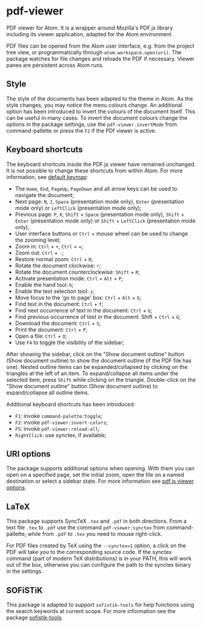 # pdf-viewer

PDF viewer for Atom. It is a wrapper around Mozilla's PDF.js library including its viewer application, adapted for the Atom environment.

PDF files can be opened from the Atom user interface, e.g. from the project tree view, or programmatically through `atom.workspace.open(uri)`. The package watches for file changes and reloads the PDF if necessary. Viewer panes are persistent across Atom runs.

## Style

The style of the documents has been adapted to the theme in Atom. As the style changes, you may notice the menu colours change. An additional option has been introduced to invert the colours of the document itself. This can be useful in many cases. To invert the document colours change the options in the package settings, use the `pdf-viewer.invertMode` from command-pallette or press the `F2` if the PDf viewer is active.

## Keyboard shortcuts

The keyboard shortcuts inside the PDF.js viewer have remained unchanged. It is not possible to change these shortcuts from within Atom. For more information, see [default keymap](https://github.com/mozilla/pdf.js/wiki/Frequently-Asked-Questions#faq-shortcuts):

* The `Home`, `End`, `PageUp`, `PageDown` and all arrow keys can be used to navigate the document;
* Next page: `N`, `J`, `Space` (presentation mode only), `Enter` (presentation mode only) or `LeftClick` (presentation mode only);
* Previous page: `P`, `K`, `Shift` + `Space` (presentation mode only), `Shift` + `Enter` (presentation mode only) or `Shift` + `LeftClick` (presentation mode only);
* User interface buttons or `Ctrl` + mouse wheel can be used to change the zooming level;
* Zoom in: `Ctrl` + `+`, `Ctrl` + `=`;
* Zoom out: `Ctrl` + `-`;
* Restore normal zoom: `Ctrl` + `0`;
* Rotate the document clockwise: `r`;
* Rotate the document counterclockwise: `Shift` + `R`;
* Activate presentation mode: `Ctrl` + `Alt` + `P`;
* Enable the hand tool: `h`;
* Enable the text selection tool: `s`;
* Move focus to the 'go to page' box: `Ctrl` + `Alt` + `G`;
* Find text in the document: `Ctrl` + `f`;
* Find next occurrence of text in the document: `Ctrl` + `G`;
* Find previous occurrence of text in the document: Shift + `Ctrl` + `G`;
* Download the document: `Ctrl` + `S`;
* Print the document: `Ctrl` + `P`;
* Open a file: `Ctrl` + `O`;
* Use `F4` to toggle the visibility of the sidebar;

After showing the sidebar, click on the "Show document outline" button (Show document outline) to show the document outline (if the PDF file has one). Nested outline items can be expanded/collapsed by clicking on the triangles at the left of an item. To expand/collapse all items under the selected item, press `Shift` while clicking on the triangle. Double-click on the "Show document outline" button (Show document outline) to expand/collapse all outline items.

Additional keyboard shortcuts has been introduced:

* `F1`: invoke `command-palette:toggle`;
* `F2`: invoke `pdf-viewer:invert-colors`;
* `F5`: invoke `pdf-viewer:reload-all`;
* `RightClick`: use synctex, if available;

## URI options

The package supports additional options when opening. With them you can open on a specified page, set the initial zoom, open the file on a named destination or select a sidebar state. For more information see [pdf.js viewer options](https://github.com/mozilla/pdf.js/wiki/Viewer-options).

## LaTeX

This package supports SyncTeX `.tex` and `.pdf` in both directions. From a text file `.tex` to `.pdf` use the command `pdf-viewer:synctex` from command-pallette, while from `.pdf` to `.tex` you need to mouse right-click.

For PDF files created by TeX using the `--synctex=1` option, a click on the PDF will take you to the corresponding source code. If the synctex command (part of modern TeX distributions) is in your PATH, this will work out of the box, otherwise you can configure the path to the synctex binary in the settings.

## SOFiSTiK

This package is adapted to support `sofistik-tools` for help functions using the search keywords at current scope. For more information see the package [sofistik-tools](https://github.com/bacadra/atom-sofistik-tools).
